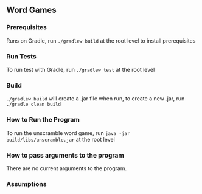 Word Games
----------

### Prerequisites

Runs on Gradle, run ```./gradlew build``` at the root level to install prerequisites

### Run Tests

To run test with Gradle, run ```./gradlew test``` at the root level

### Build

```./gradlew build``` will create a .jar file when run, to create a new .jar, run ```./gradle clean build```

### How to Run the Program

To run the unscramble word game, run ```java -jar build/libs/unscramble.jar``` at the root level

### How to pass arguments to the program

There are no current arguments to the program.

### Assumptions